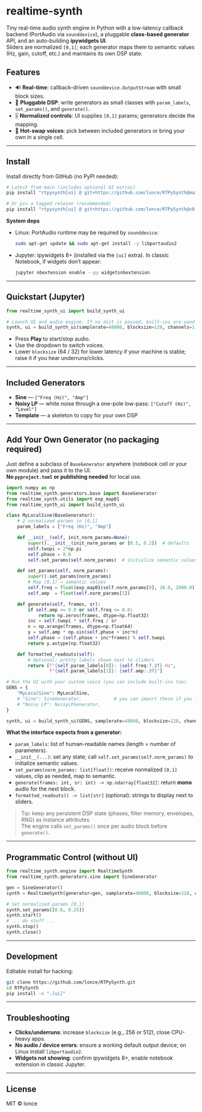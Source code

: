 # realtime-synth

Tiny real-time audio synth engine in Python with a low-latency callback backend (PortAudio via `sounddevice`), a pluggable **class-based generator** API, and an auto-building **ipywidgets UI**.  
Sliders are normalized `[0,1]`; each generator maps them to semantic values (Hz, gain, cutoff, etc.) and maintains its own DSP state.

## Features
- 🔊 **Real-time**: callback-driven `sounddevice.OutputStream` with small block sizes.
- 🧩 **Pluggable DSP**: write generators as small classes with `param_labels`, `set_params()`, and `generate()`.
- 🎚️ **Normalized controls**: UI supplies `[0,1]` params; generators decide the mapping.
- 🔄 **Hot-swap voices**: pick between included generators or bring your own in a single cell.

---

## Install

Install directly from GitHub (no PyPI needed):

```bash
# Latest from main (includes optional UI extras)
pip install "rtpysynth[ui] @ git+https://github.com/lonce/RTPySynth@main"

# Or pin a tagged release (recommended)
pip install "rtpysynth[ui] @ git+https://github.com/lonce/RTPySynth@v0.1.0"
```

**System deps**
- Linux: PortAudio runtime may be required by `sounddevice`:
  ```bash
  sudo apt-get update && sudo apt-get install -y libportaudio2
  ```
- Jupyter: ipywidgets 8+ (installed via the `[ui]` extra). In classic Notebook, if widgets don’t appear:
  ```bash
  jupyter nbextension enable --py widgetsnbextension
  ```

---

## Quickstart (Jupyter)

```python
from realtime_synth_ui import build_synth_ui

# Launch UI and audio engine. If no dict is passed, built-ins are used.
synth, ui = build_synth_ui(samplerate=48000, blocksize=128, channels=1)
```

- Press **Play** to start/stop audio.
- Use the dropdown to switch voices.
- Lower `blocksize` (64 / 32) for lower latency if your machine is stable; raise it if you hear underruns/clicks.

---

## Included Generators

- **Sine** — `["Freq (Hz)", "Amp"]`
- **Noisy LP** — white noise through a one-pole low-pass: `["Cutoff (Hz)", "Level"]`
- **Template** — a skeleton to copy for your own DSP

---

## Add Your Own Generator (no packaging required)

Just define a subclass of `BaseGenerator` anywhere (notebook cell or your own module) and pass it to the UI.  
**No `pyproject.toml` or publishing needed** for local use.

```python
import numpy as np
from realtime_synth.generators.base import BaseGenerator
from realtime_synth.utils import exp_map01
from realtime_synth_ui import build_synth_ui

class MyLocalSine(BaseGenerator):
    # 2 normalized params in [0,1]
    param_labels = ["Freq (Hz)", "Amp"]

    def __init__(self, init_norm_params=None):
        super().__init__(init_norm_params or [0.5, 0.2])  # defaults
        self.twopi = 2*np.pi
        self.phase = 0.0
        self.set_params(self.norm_params)  # initialize semantic values

    def set_params(self, norm_params):
        super().set_params(norm_params)
        # Map [0,1] → semantic values
        self.freq = float(exp_map01(self.norm_params[0], 20.0, 2000.0))  # exponential Hz
        self.amp  = float(self.norm_params[1])                           # linear gain 0..1

    def generate(self, frames, sr):
        if self.amp <= 0.0 or self.freq <= 0.0:
            return np.zeros(frames, dtype=np.float32)
        inc = self.twopi * self.freq / sr
        n = np.arange(frames, dtype=np.float64)
        y = self.amp * np.sin(self.phase + inc*n)
        self.phase = (self.phase + inc*frames) % self.twopi
        return y.astype(np.float32)

    def formatted_readouts(self):
        # Optional: pretty labels shown next to sliders
        return [f"{self.param_labels[0]}: {self.freq:7.2f} Hz",
                f"{self.param_labels[1]}: {self.amp:.3f}"]

# Run the UI with your custom voice (you can include built-ins too)
GENS = {
    "MyLocalSine": MyLocalSine,
    # "Sine": SineGenerator,            # you can import these if you like
    # "Noisy LP": NoisyLPGenerator,
}

synth, ui = build_synth_ui(GENS, samplerate=48000, blocksize=128, channels=1)
```

**What the interface expects from a generator:**
- `param_labels`: list of human-readable names (length = number of parameters).
- `__init__(...)`: set any state; call `self.set_params(self.norm_params)` to initialize semantic values.
- `set_params(norm_params: list[float])`: receive normalized `[0,1]` values, clip as needed, map to semantic.
- `generate(frames: int, sr: int) -> np.ndarray[float32]`: return **mono** audio for the next block.
- `formatted_readouts() -> list[str]` (optional): strings to display next to sliders.

> Tip: keep any persistent DSP state (phases, filter memory, envelopes, RNG) as instance attributes.  
> The engine calls `set_params()` once per audio block before `generate()`.

---

## Programmatic Control (without UI)

```python
from realtime_synth.engine import RealtimeSynth
from realtime_synth.generators.sine import SineGenerator

gen = SineGenerator()
synth = RealtimeSynth(generator=gen, samplerate=48000, blocksize=128, channels=1)

# Set normalized params [0,1]
synth.set_params([0.6, 0.25])
synth.start()
# ... do stuff ...
synth.stop()
synth.close()
```

---

## Development

Editable install for hacking:

```bash
git clone https://github.com/lonce/RTPySynth.git
cd RTPySynth
pip install -e ".[ui]"
```

---

## Troubleshooting

- **Clicks/underruns**: increase `blocksize` (e.g., 256 or 512), close CPU-heavy apps.
- **No audio / device errors**: ensure a working default output device; on Linux install `libportaudio2`.
- **Widgets not showing**: confirm ipywidgets 8+, enable notebook extension in classic Jupyter.

---

## License

MIT © lonce
